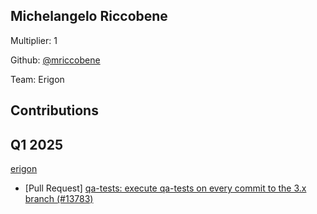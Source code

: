## Michelangelo Riccobene
Multiplier: 1

Github: [@mriccobene](https://github.com/mriccobene)

Team: Erigon

## Contributions
## Q1 2025

[erigon](https://github.com/erigontech/erigon)
* [Pull Request] [qa-tests: execute qa-tests on every commit to the 3.x branch (#13783)](https://github.com/erigontech/erigon/pull/13843)
